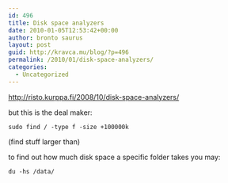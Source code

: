 ```yaml
---
id: 496
title: Disk space analyzers
date: 2010-01-05T12:53:42+00:00
author: bronto saurus
layout: post
guid: http://kravca.mu/blog/?p=496
permalink: /2010/01/disk-space-analyzers/
categories:
  - Uncategorized
---
```

<http://risto.kurppa.fi/2008/10/disk-space-analyzers/>

but this is the deal maker:

`sudo find / -type f -size +100000k`
  
(find stuff larger than)

to find out how much disk space a specific folder takes you may:
  
`du -hs /data/`